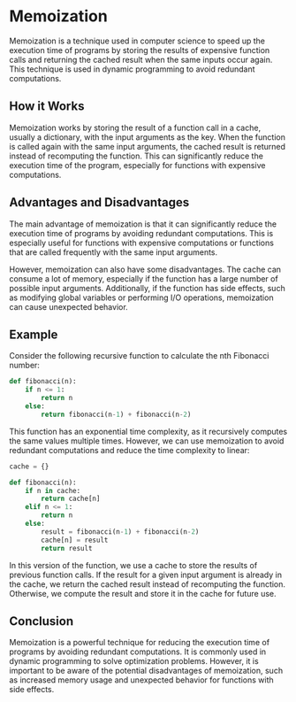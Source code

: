 # Memoization

Memoization is a technique used in computer science to speed up the execution time of programs by storing the results of expensive function calls and returning the cached result when the same inputs occur again. This technique is used in dynamic programming to avoid redundant computations.

## How it Works

Memoization works by storing the result of a function call in a cache, usually a dictionary, with the input arguments as the key. When the function is called again with the same input arguments, the cached result is returned instead of recomputing the function. This can significantly reduce the execution time of the program, especially for functions with expensive computations.

## Advantages and Disadvantages

The main advantage of memoization is that it can significantly reduce the execution time of programs by avoiding redundant computations. This is especially useful for functions with expensive computations or functions that are called frequently with the same input arguments.

However, memoization can also have some disadvantages. The cache can consume a lot of memory, especially if the function has a large number of possible input arguments. Additionally, if the function has side effects, such as modifying global variables or performing I/O operations, memoization can cause unexpected behavior.

## Example

Consider the following recursive function to calculate the nth Fibonacci number:

```python
def fibonacci(n):
    if n <= 1:
        return n
    else:
        return fibonacci(n-1) + fibonacci(n-2)
```

This function has an exponential time complexity, as it recursively computes the same values multiple times. However, we can use memoization to avoid redundant computations and reduce the time complexity to linear:

```python
cache = {}

def fibonacci(n):
    if n in cache:
        return cache[n]
    elif n <= 1:
        return n
    else:
        result = fibonacci(n-1) + fibonacci(n-2)
        cache[n] = result
        return result
```

In this version of the function, we use a cache to store the results of previous function calls. If the result for a given input argument is already in the cache, we return the cached result instead of recomputing the function. Otherwise, we compute the result and store it in the cache for future use.

## Conclusion

Memoization is a powerful technique for reducing the execution time of programs by avoiding redundant computations. It is commonly used in dynamic programming to solve optimization problems. However, it is important to be aware of the potential disadvantages of memoization, such as increased memory usage and unexpected behavior for functions with side effects.
